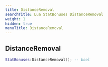 ```yaml
---
title: DistanceRemoval
searchTitle: Lua StatBonuses DistanceRemoval
weight: 1
hidden: true
menuTitle: DistanceRemoval
---
```

## DistanceRemoval
```lua
StatBonuses:DistanceRemoval(); -- bool
```